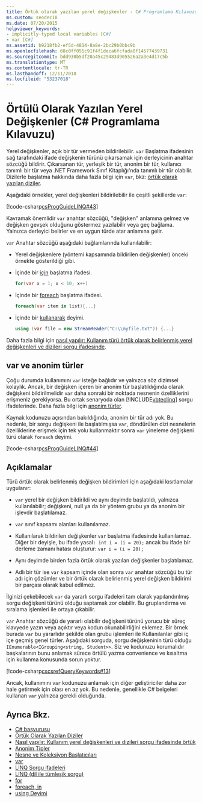 ```yaml
---
title: Örtük olarak yazılan yerel değişkenler - C# Programlama Kılavuzu
ms.custom: seodec18
ms.date: 07/20/2015
helpviewer_keywords:
- implicitly-typed local variables [C#]
- var [C#]
ms.assetid: b9218fb2-ef5d-4814-8a8e-2bc29b0bbc9b
ms.openlocfilehash: 68c0ff055c91f4f1deca6fcfada0f14577439731
ms.sourcegitcommit: bdd930b5df20a45c29483d905526a2a3e4d17c5b
ms.translationtype: MT
ms.contentlocale: tr-TR
ms.lasthandoff: 12/11/2018
ms.locfileid: "53237018"
---
```

# <a name="implicitly-typed-local-variables-c-programming-guide"></a>Örtülü Olarak Yazılan Yerel Değişkenler (C# Programlama Kılavuzu)
Yerel değişkenler, açık bir tür vermeden bildirilebilir. `var` Başlatma ifadesinin sağ tarafındaki ifade değişkenin türünü çıkarsamak için derleyicinin anahtar sözcüğü bildirir. Çıkarsanan tür, yerleşik bir tür, anonim bir tür, kullanıcı tanımlı bir tür veya .NET Framework Sınıf Kitaplığı'nda tanımlı bir tür olabilir. Dizilerle başlatma hakkında daha fazla bilgi için `var`, bkz: [örtük olarak yazılan diziler](../../../csharp/programming-guide/arrays/implicitly-typed-arrays.md).  
  
 Aşağıdaki örnekler, yerel değişkenleri bildirilebilir ile çeşitli şekillerde `var`:  
  
 [!code-csharp[csProgGuideLINQ#43](../../../csharp/programming-guide/arrays/codesnippet/CSharp/implicitly-typed-local-variables_1.cs)]  
  
 Kavramak önemlidir `var` anahtar sözcüğü, "değişken" anlamına gelmez ve değişken gevşek olduğunu göstermez yazılabilir veya geç bağlama. Yalnızca derleyici belirler ve en uygun türde atar anlamına gelir.  
  
 `var` Anahtar sözcüğü aşağıdaki bağlamlarında kullanılabilir:  
  
-   Yerel değişkenlere (yöntemi kapsamında bildirilen değişkenler) önceki örnekte gösterildiği gibi.  
  
-   İçinde bir [için](../../../csharp/language-reference/keywords/for.md) başlatma ifadesi.  
  
    ```csharp  
    for(var x = 1; x < 10; x++)  
    ```  
  
-   İçinde bir [foreach](../../../csharp/language-reference/keywords/foreach-in.md) başlatma ifadesi.  
  
    ```csharp  
    foreach(var item in list){...}  
    ```  
  
-   İçinde bir [kullanarak](../../../csharp/language-reference/keywords/using-statement.md) deyimi.  
  
    ```csharp  
    using (var file = new StreamReader("C:\\myfile.txt")) {...}  
    ```  
  
 Daha fazla bilgi için [nasıl yapılır: Kullanım türü örtük olarak belirlenmiş yerel değişkenleri ve dizileri sorgu ifadesinde](../../../csharp/programming-guide/classes-and-structs/how-to-use-implicitly-typed-local-variables-and-arrays-in-a-query-expression.md).  
  
## <a name="var-and-anonymous-types"></a>var ve anonim türler  
 Çoğu durumda kullanımını `var` isteğe bağlıdır ve yalnızca söz dizimsel kolaylık. Ancak, bir değişken içeren bir anonim tür başlatıldığında olarak değişkeni bildirilmelidir `var` daha sonraki bir noktada nesnenin özelliklerini erişmeniz gerekiyorsa. Bu ortak senaryoda olan [!INCLUDE[vbteclinq](~/includes/vbteclinq-md.md)] sorgu ifadelerinde. Daha fazla bilgi için [anonim türler](../../../csharp/programming-guide/classes-and-structs/anonymous-types.md).  
  
 Kaynak kodunuzu açısından bakıldığında, anonim bir tür adı yok. Bu nedenle, bir sorgu değişkeni ile başlatılmışsa `var`, döndürülen dizi nesnelerin özelliklerine erişmek için tek yolu kullanmaktır sonra `var` yineleme değişkeni türü olarak `foreach` deyimi.  
  
 [!code-csharp[csProgGuideLINQ#44](../../../csharp/programming-guide/arrays/codesnippet/CSharp/implicitly-typed-local-variables_2.cs)]  
  
## <a name="remarks"></a>Açıklamalar  
 Türü örtük olarak belirlenmiş değişken bildirimleri için aşağıdaki kısıtlamalar uygulanır:  
  
-   `var` yerel bir değişken bildirildi ve aynı deyimde başlatıldı, yalnızca kullanılabilir; değişkeni, null ya da bir yöntem grubu ya da anonim bir işlevdir başlatılamaz.  
  
-   `var` sınıf kapsamı alanları kullanılamaz.  
  
-   Kullanılarak bildirilen değişkenler `var` başlatma ifadesinde kullanılamaz. Diğer bir deyişle, bu ifade yasal`: int i = (i = 20);` ancak bu ifade bir derleme zamanı hatası oluşturur: `var i = (i = 20);`  
  
-   Aynı deyimde birden fazla örtük olarak yazılan değişkenler başlatılamaz.  
  
-   Adlı bir tür ise `var` kapsam içinde olan sonra `var` anahtar sözcüğü bu tür adı için çözümler ve bir örtük olarak belirlenmiş yerel değişken bildirimi bir parçası olarak kabul edilmez.  
  
 İlginizi çekebilecek `var` da yararlı sorgu ifadeleri tam olarak yapılandırılmış sorgu değişkeni türünü olduğu saptamak zor olabilir. Bu gruplandırma ve sıralama işlemleri ile ortaya çıkabilir.  
  
 `var` Anahtar sözcüğü de yararlı olabilir değişkeni türünü yorucu bir süreç klavyede yazın veya açıktır veya kodun okunabilirliğini eklemez. Bir örnek burada `var` bu yararlıdır şekilde olan grubu işlemleri ile Kullanılanlar gibi iç içe geçmiş genel türler. Aşağıdaki sorguda, sorgu değişkeninin türü olduğu `IEnumerable<IGrouping<string, Student>>`. Siz ve kodunuzu korumalıdır başkalarının bunu anlamak sürece örtülü yazma convenience ve kısaltma için kullanma konusunda sorun yoktur.  
  
 [!code-csharp[cscsrefQueryKeywords#13](../../../csharp/language-reference/keywords/codesnippet/CSharp/implicitly-typed-local-variables_3.cs)]  
  
 Ancak, kullanımını `var` kodunuzu anlamak için diğer geliştiriciler daha zor hale getirmek için olası en az yok. Bu nedenle, genellikle C# belgeleri kullanan `var` yalnızca gerekli olduğunda.  
  
## <a name="see-also"></a>Ayrıca Bkz.

- [C# başvurusu](../../../csharp/language-reference/index.md)  
- [Örtük Olarak Yazılan Diziler](../../../csharp/programming-guide/arrays/implicitly-typed-arrays.md)  
- [Nasıl yapılır: Kullanım yerel değişkenleri ve dizileri sorgu ifadesinde örtük](../../../csharp/programming-guide/classes-and-structs/how-to-use-implicitly-typed-local-variables-and-arrays-in-a-query-expression.md)  
- [Anonim Tipler](../../../csharp/programming-guide/classes-and-structs/anonymous-types.md)  
- [Nesne ve Koleksiyon Başlatıcıları](../../../csharp/programming-guide/classes-and-structs/object-and-collection-initializers.md)  
- [var](../../../csharp/language-reference/keywords/var.md)  
- [LINQ Sorgu ifadeleri](../../../csharp/programming-guide/linq-query-expressions/index.md)  
- [LINQ (dil ile tümleşik sorgu)](../../../csharp/linq/index.md)  
- [for](../../../csharp/language-reference/keywords/for.md)  
- [foreach, in](../../../csharp/language-reference/keywords/foreach-in.md)  
- [using Deyimi](../../../csharp/language-reference/keywords/using-statement.md)
